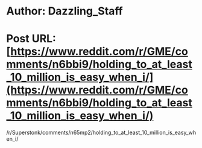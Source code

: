 # Author: Dazzling_Staff
# Post URL: [https://www.reddit.com/r/GME/comments/n6bbi9/holding_to_at_least_10_million_is_easy_when_i/](https://www.reddit.com/r/GME/comments/n6bbi9/holding_to_at_least_10_million_is_easy_when_i/)


/r/Superstonk/comments/n65mp2/holding_to_at_least_10_million_is_easy_when_i/